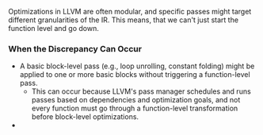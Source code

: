 Optimizations in LLVM are often modular, and specific passes might target different granularities of the IR. This means, that we can't just start the function level and go down.

### When the Discrepancy Can Occur
- A basic block-level pass (e.g., loop unrolling, constant folding) might be applied to one or more basic blocks without triggering a function-level pass. 
	- This can occur because LLVM's pass manager schedules and runs passes based on dependencies and optimization goals, and not every function must go through a function-level transformation before block-level optimizations.
- 